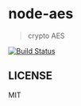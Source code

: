 # node-aes

> crypto AES

[![Build Status](https://www.travis-ci.org/xg4/node-aes.svg?branch=master)](https://www.travis-ci.org/xg4/node-aes)

## LICENSE

MIT
